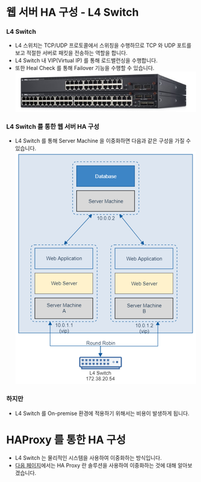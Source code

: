 # 웹 서버 HA 구성 - L4 Switch

### L4 Switch

* L4 스위치는 TCP/UDP 프로토콜에서 스위칭을 수행하므로 TCP 와 UDP 포트를 보고 적절한 서버로 패킷을 전송하는 역할을 합니다.
* L4 Switch 내 VIP(Virtual IP) 를 통해 로드밸런싱을 수행합니다.
* 또한 Heal Check 를 통해 Failover 기능을 수행할 수 있습니다.
  ![L4switch](img/7_l4_switch.png)

### L4 Switch 를 통한 웹 서버 HA 구성

* L4 Switch 를 통해 Server Machine 을 이중화하면 다음과 같은 구성을 가질 수 있습니다.
  ![L4switch_structure](img/8_l4_switch.png)

### 하지만

* L4 Switch 를 On-premise 환경에 적용하기 위해서는 비용이 발생하게 됩니다.

# HAProxy 를 통한 HA 구성

* L4 Switch 는 물리적인 시스템을 사용하여 이중화하는 방식입니다.
* [다음 페이지](웹&#32;서버&#32;이중화&#32;구성&#32;-&#32;HAProxy.md)에서는 HA Proxy 란 솔루션을 사용하여 이중화하는 것에 대해 알아보겠습니다.